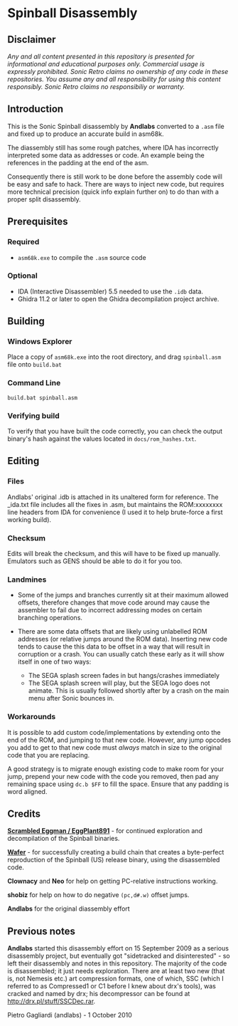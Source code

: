 
Spinball Disassembly
=====

Disclaimer
-----

<i>Any and all content presented in this repository is presented for informational and educational purposes only.
Commercial usage is expressly prohibited. Sonic Retro claims no ownership of any code in these repositories.
You assume any and all responsibility for using this content responsibly. Sonic Retro claims no responsibiliy or warranty.</i>

Introduction
-----

This is the Sonic Spinball disassembly by **Andlabs** converted to a `.asm` file and fixed up to produce an accurate build in asm68k.

The diassembly still has some rough patches, where IDA has incorrectly interpreted some data as addresses or code. An example being the references in the padding at the end of the asm.

Consequently there is still work to be done before the assembly code will be easy and safe to hack. There are ways to inject new code, but requires more technical precision (quick info explain further on) to do than with a proper split disassembly.

Prerequisites
-----
### Required
- `asm68k.exe` to compile the `.asm` source code

### Optional
- IDA (Interactive Disassembler) 5.5 needed to use the `.idb` data.
- Ghidra 11.2 or later to open the Ghidra decompilation project archive.

Building
-----

### Windows Explorer

Place a copy of `asm68k.exe` into the root directory, and drag `spinball.asm` file onto `build.bat`

### Command Line

`build.bat spinball.asm`

### Verifying build

To verify that you have built the code correctly, you can check the output binary's hash against the values located in `docs/rom_hashes.txt`.

Editing
-----
### Files
Andlabs' original .idb is attached in its unaltered form for reference. The _ida.txt file includes all the fixes in .asm, but maintains the ROM:xxxxxxxx line headers from IDA for convenience (I used it to help brute-force a first working build).

### Checksum
Edits will break the checksum, and this will have to be fixed up manually. Emulators such as GENS should be able to do it for you too.

### Landmines
- Some of the jumps and branches currently sit at their maximum allowed offsets, therefore changes that move code around may cause the assembler to fail due to incorrect addressing modes on certain branching operations.

- There are some data offsets that are likely using unlabelled ROM addresses (or relative jumps around the ROM data). Inserting new code tends to cause the this data to be offset in a way that will result in corruption or a crash. You can usually catch these early as it will show itself in one of two ways:
  - The SEGA splash screen fades in but hangs/crashes immediately
  - The SEGA splash screen will play, but the SEGA logo does not animate. This is usually followed shortly after by a crash on the main menu after Sonic bounces in.

### Workarounds
It is possible to add custom code/implementations by extending onto the end of the ROM, and jumping to that new code. However, any jump opcodes you add to get to that new code must *always* match in size to the original code that you are replacing.

A good strategy is to migrate enough existing code to make room for your jump, prepend your new code with the code you removed, then pad any remaining space using `dc.b $FF` to fill the space. Ensure that any padding is word aligned.

Credits
-----
**[Scrambled Eggman / EggPlant891](https://github.com/Eggplant891)** - for continued exploration and decompilation of the Spinball binaries.

**[Wafer](https://github.com/Eggplant891/spindisasm/commits?author=WaferMouse)** - for successfully creating a build chain that creates a byte-perfect reproduction of the Spinball (US) release binary, using the disassembled code.

**Clownacy** and **Neo** for help on getting PC-relative instructions working.

**shobiz** for help on how to do negative `(pc,d#.w)` offset jumps.

**Andlabs** for the original diassembly effort

Previous notes
-----

**Andlabs** started this disassembly effort on 15 September 2009 as a serious disassembly project, but eventually got "sidetracked and disinterested" - so left their disassembly and notes in this repository. The majority of the code is disassembled; it just needs exploration. There are at least two new (that is, not Nemesis etc.) art compression formats, one of which, SSC (which I referred to as Compressed1 or C1 before I knew about drx's tools), was cracked and named by drx; his decompressor can be found at http://drx.pl/stuff/SSCDec.rar.

Pietro Gagliardi (andlabs) - 1 October 2010
